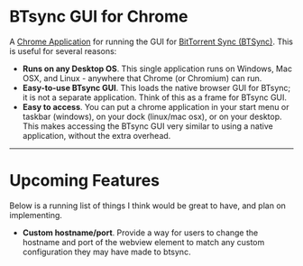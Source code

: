 BTsync GUI for Chrome
=====================

A [Chrome Application](https://developer.chrome.com/apps/about_apps) for running the GUI for [BitTorrent Sync (BTSync)](http://www.getsync.com/). This is useful for several reasons:

- **Runs on any Desktop OS**. This single application runs on Windows, Mac OSX, and Linux - anywhere that Chrome (or Chromium) can run.
- **Easy-to-use BTsync GUI**. This loads the native browser GUI for BTsync; it is not a separate application. Think of this as a frame for BTsync GUI.
- **Easy to access**. You can put a chrome application in your start menu or taskbar (windows), on your dock (linux/mac osx), or on your desktop. This makes accessing the BTsync GUI very similar to using a native application, without the extra overhead.

---

Upcoming Features
=================

Below is a running list of things I think would be great to have, and plan on implementing.

- **Custom hostname/port**. Provide a way for users to change the hostname and port of the webview element to match any custom configuration they may have made to btsync.

